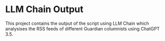# LLM Chain Output

This project contains the output of the script using LLM Chain which analysises the RSS feeds of different Guardian columnists using ChatGPT 3.5.